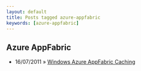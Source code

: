 ```yaml
---
layout: default
title: Posts tagged azure-appfabric
keywords: [azure-appfabric]
---
```

<h2 class="category">Azure AppFabric</h2>
<ul class="posts">
<li>
<p>
<span class="date">16/07/2011</span> &raquo; 
<a href="/blog/windows-azure-appfabric-caching">Windows Azure AppFabric Caching</a>
</p>
</li> 
</ul>
